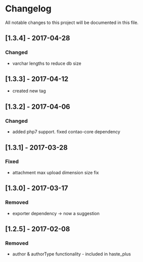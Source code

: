 # Changelog
All notable changes to this project will be documented in this file.

## [1.3.4] - 2017-04-28

### Changed
- varchar lengths to reduce db size

## [1.3.3] - 2017-04-12
- created new tag

## [1.3.2] - 2017-04-06

### Changed
- added php7 support. fixed contao-core dependency

## [1.3.1] - 2017-03-28

### Fixed
- attachment max upload dimension size fix

## [1.3.0] - 2017-03-17

### Removed
- exporter dependency -> now a suggestion

## [1.2.5] - 2017-02-08

### Removed
- author & authorType functionality - included in haste_plus
